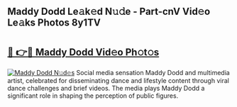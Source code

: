 ## Maddy Dodd Le𝚊k𝚎d N𝚞𝚍e - Part-cnV Vid𝚎o Le𝚊ks Photos 8y1TV

# <h2><a href="http://fbbgyba.evod.top/?m=Maddy+Dodd">🔗 👉🔴 Maddy Dodd Vid𝚎o Ph𝚘t𝚘s</a></h2>

[![Maddy Dodd N𝚞d𝚎s](https://i.imgur.com/8V9OHl7.gif)](http://fbbgyba.evod.top/?m=Maddy+Dodd)
Social media sensation Maddy Dodd and multimedia artist, celebrated for disseminating dance and lifestyle content through viral dance challenges and brief videos. The media plays Maddy Dodd a significant role in shaping the perception of public figures. 
